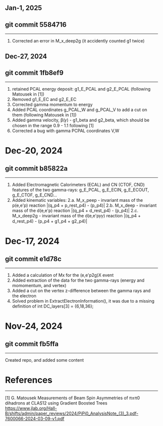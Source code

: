 

## **Jan-1, 2025**
## git commit 5584716
-------------------------------------------------------- 
1. Corrected an error in M_x_deep2g (it accidently counted g1 twice)


## **Dec-27, 2024**
## git commit 1fb8ef9  
-------------------------------------------------------- 
1. retained PCAL energy deposit: g1_E_PCAL and g2_E_PCAL (following Matousek in [1])
2. Removed g1_E_EC and g2_E_EC
3. Corrected gamma momentum to energy
4. Added PCAL coordinates g_PCAL_W and g_PCAL_V to add a cut on them (following Matousek in [1])
5. Added gamma velocity, β(𝛾) - g1_beta and g2_beta, which should be chosen in the range 0.9 - 1.1 following [1] 
6. Corrected a bug with gamma PCPAL coordinates V,W


# **Dec-20, 2024**
## git commit b85822a
--------------------------------------------------------
1. Added Electromagnetic Calorimeters (ECAL) and CN (CTOF, CND) features of the two gamma-rays: g_E_PCAL, g_E_ECIN, g_E_ECOUT, g_E_CTOF, g_E_CND...
2. Added kinematic variables:
    2.a. M_x_peep - invariant mass of the p(e,e'p) reaction       |(q_p4 + p_rest_p4) - (p_p4)|
    2.b. M_x_deep - invariant mass of the d(e,e'p) reaction       |(q_p4 + d_rest_p4) - (p_p4)|
    2.c. M_x_deep2g - invariant mass of the d(e,e'p𝛾𝛾) reaction   |(q_p4 + d_rest_p4) - (p_p4 + g1_p4 + g2_p4)|


# **Dec-17, 2024**
## git commit e1d78c 
--------------------------------------------------------
1. Added a calculation of Mx for the (e,e'p2g)X event
2. Added extraction of the data for the two gamma-rays (energy and momomentum, and vertex)
3. Added a cut on the vertex z-difference between the gamma rays and the electron
4. Solved problem in ExtractElectronInformation(), it was due to a missing definition of int DC_layers[3] = {6,18,36};


# **Nov-24, 2024**
## git commit fb5ffa
--------------------------------------------------------
Created repo, and added some content 
  


# **References**
--------------------------------------------------------
[1] G. Matousek Measurements of Beam Spin Asymmetries of π±π0 dihadrons at CLAS12 using Gradient Boosted Trees https://www.jlab.org/Hall-B/shifts/admin/paper_reviews/2024/PiPi0_AnalysisNote_(3)_3.pdf-7600066-2024-03-09-v1.pdf

